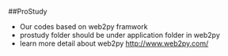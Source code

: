 ##ProStudy




* Our codes based on web2py framwork
* prostudy folder should be under application folder in web2py
* learn more detail about web2py http://www.web2py.com/